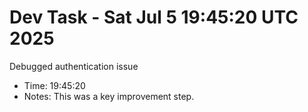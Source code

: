 # Dev Task - Sat Jul  5 19:45:20 UTC 2025
Debugged authentication issue
- Time: 19:45:20
- Notes: This was a key improvement step.
